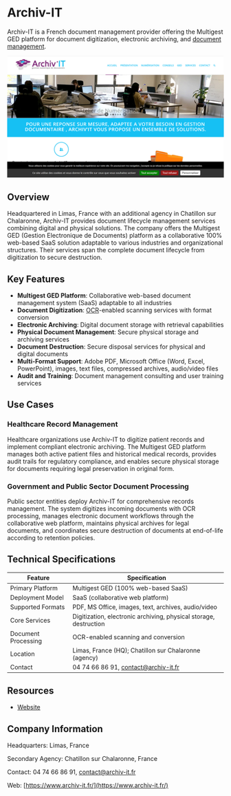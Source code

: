 
# Archiv-IT

Archiv-IT is a French document management provider offering the Multigest GED platform for document digitization, electronic archiving, and [document management](../../capabilities/document-understanding/index.md).

![Archiv-IT](./assets/archiv-it.png)


## Overview

Headquartered in Limas, France with an additional agency in Chatillon sur Chalaronne, Archiv-IT provides document lifecycle management services combining digital and physical solutions. The company offers the Multigest GED (Gestion Electronique de Documents) platform as a collaborative 100% web-based SaaS solution adaptable to various industries and organizational structures. Their services span the complete document lifecycle from digitization to secure destruction.

## Key Features

- **Multigest GED Platform**: Collaborative web-based document management system (SaaS) adaptable to all industries
- **Document Digitization**: [OCR](../../capabilities/ocr/index.md)-enabled scanning services with format conversion
- **Electronic Archiving**: Digital document storage with retrieval capabilities
- **Physical Document Management**: Secure physical storage and archiving services
- **Document Destruction**: Secure disposal services for physical and digital documents
- **Multi-Format Support**: Adobe PDF, Microsoft Office (Word, Excel, PowerPoint), images, text files, compressed archives, audio/video files
- **Audit and Training**: Document management consulting and user training services

## Use Cases

### Healthcare Record Management

Healthcare organizations use Archiv-IT to digitize patient records and implement compliant electronic archiving. The Multigest GED platform manages both active patient files and historical medical records, provides audit trails for regulatory compliance, and enables secure physical storage for documents requiring legal preservation in original form.

### Government and Public Sector Document Processing

Public sector entities deploy Archiv-IT for comprehensive records management. The system digitizes incoming documents with OCR processing, manages electronic document workflows through the collaborative web platform, maintains physical archives for legal documents, and coordinates secure destruction of documents at end-of-life according to retention policies.

## Technical Specifications

| Feature | Specification |
|---------|---------------|
| Primary Platform | Multigest GED (100% web-based SaaS) |
| Deployment Model | SaaS (collaborative web platform) |
| Supported Formats | PDF, MS Office, images, text, archives, audio/video |
| Core Services | Digitization, electronic archiving, physical storage, destruction |
| Document Processing | OCR-enabled scanning and conversion |
| Location | Limas, France (HQ); Chatillon sur Chalaronne (agency) |
| Contact | 04 74 66 86 91, contact@archiv-it.fr |

## Resources

- [Website](https://www.archiv-it.fr/)

## Company Information

Headquarters: Limas, France

Secondary Agency: Chatillon sur Chalaronne, France

Contact: 04 74 66 86 91, contact@archiv-it.fr

Web: [https://www.archiv-it.fr/](https://www.archiv-it.fr/)
